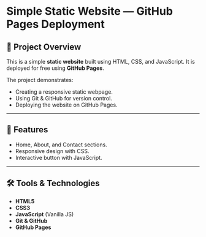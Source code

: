 # Simple Static Website — GitHub Pages Deployment

## 📌 Project Overview

This is a simple **static website** built using HTML, CSS, and JavaScript. It is deployed for free using **GitHub Pages**.

The project demonstrates:

* Creating a responsive static webpage.
* Using Git & GitHub for version control.
* Deploying the website on GitHub Pages.

---

## 🚀 Features

* Home, About, and Contact sections.
* Responsive design with CSS.
* Interactive button with JavaScript.

---

## 🛠️ Tools & Technologies

* **HTML5**
* **CSS3**
* **JavaScript** (Vanilla JS)
* **Git & GitHub**
* **GitHub Pages**

